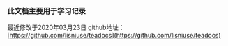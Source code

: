 
### 此文档主要用于学习记录
最近修改于2020年03月23日
github地址：[https://github.com/lisniuse/teadocs](https://github.com/lisniuse/teadocs)
